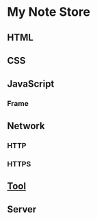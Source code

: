 # My Note Store
## HTML

## CSS

## JavaScript
### Frame

## Network
### HTTP
### HTTPS

## [Tool](https://github.com/Sakuraine/note/tree/master/Tool)

## Server

